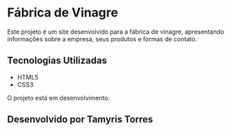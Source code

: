 # Fábrica de Vinagre

Este projeto é um site desenvolvido para a fábrica de vinagre, apresentando informações sobre a empresa, seus produtos e formas de contato.

## Tecnologias Utilizadas

- HTML5
- CSS3

O projeto está em desenvolvimento. 

## Desenvolvido por Tamyris Torres

